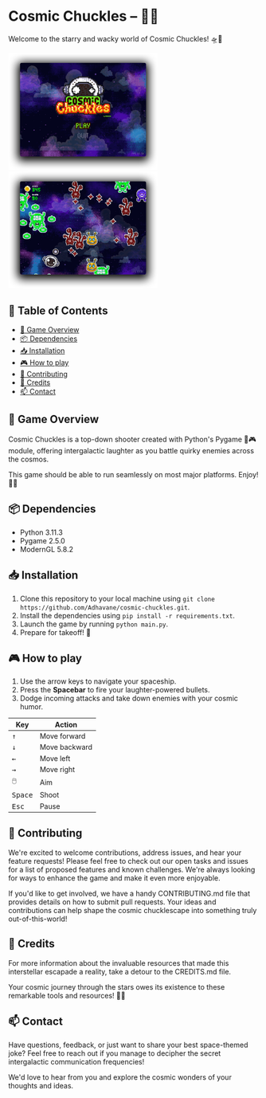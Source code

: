 # Cosmic Chuckles – 🚀🌌

Welcome to the starry and wacky world of Cosmic Chuckles! 🛸💫

<span>
    <img src="docs/images/title_screen_screenshot.png" alt="Title Screen Screenshot" width="300"/>
    <img src="docs/images/gameplay_screenshot.png" alt="Gameplay Screenshot" width="300"/>
</span>

## 📜 Table of Contents

- [🌟 Game Overview](#-game-overview)
- [📦 Dependencies](#-dependencies)
- [📥 Installation](#-installation)
- [🎮 How to play](#-how-to-play)
- [🤝 Contributing](#-contributing)
- [🤖 Credits](#-credits)
- [📫 Contact](#-contact)

## 🌟 Game Overview

Cosmic Chuckles is a top-down shooter created with Python's Pygame 🐍🎮 module, offering intergalactic laughter as you battle quirky enemies across the cosmos.

This game should be able to run seamlessly on most major platforms. Enjoy! 🚀🌌

## 📦 Dependencies

- Python 3.11.3
- Pygame 2.5.0
- ModernGL 5.8.2

## 📥 Installation

1. Clone this repository to your local machine using `git clone https://github.com/Adhavane/cosmic-chuckles.git`.
2. Install the dependencies using `pip install -r requirements.txt`.
3. Launch the game by running `python main.py`.
4. Prepare for takeoff! 🚀

## 🎮 How to play

1. Use the arrow keys to navigate your spaceship.
2. Press the **Spacebar** to fire your laughter-powered bullets.
3. Dodge incoming attacks and take down enemies with your cosmic humor.

| Key              | Action        |
| ---------------- | ------------- |
| <kbd>↑</kbd>     | Move forward  |
| <kbd>↓</kbd>     | Move backward |
| <kbd>←</kbd>     | Move left     |
| <kbd>→</kbd>     | Move right    |
| <kbd>🖱️</kbd>     | Aim           |
| <kbd>Space</kbd> | Shoot         |
| <kbd>Esc</kbd>   | Pause         |

## 🤝 Contributing

We're excited to welcome contributions, address issues, and hear your feature requests! Please feel free to check out our open tasks and issues for a list of proposed features and known challenges. We're always looking for ways to enhance the game and make it even more enjoyable.

If you'd like to get involved, we have a handy CONTRIBUTING.md file that provides details on how to submit pull requests. Your ideas and contributions can help shape the cosmic chucklescape into something truly out-of-this-world!

## 🤖 Credits

For more information about the invaluable resources that made this interstellar escapade a reality, take a detour to the CREDITS.md file.

Your cosmic journey through the stars owes its existence to these remarkable tools and resources! 🚀🌌

## 📫 Contact

Have questions, feedback, or just want to share your best space-themed joke? Feel free to reach out if you manage to decipher the secret intergalactic communication frequencies!

We'd love to hear from you and explore the cosmic wonders of your thoughts and ideas.
